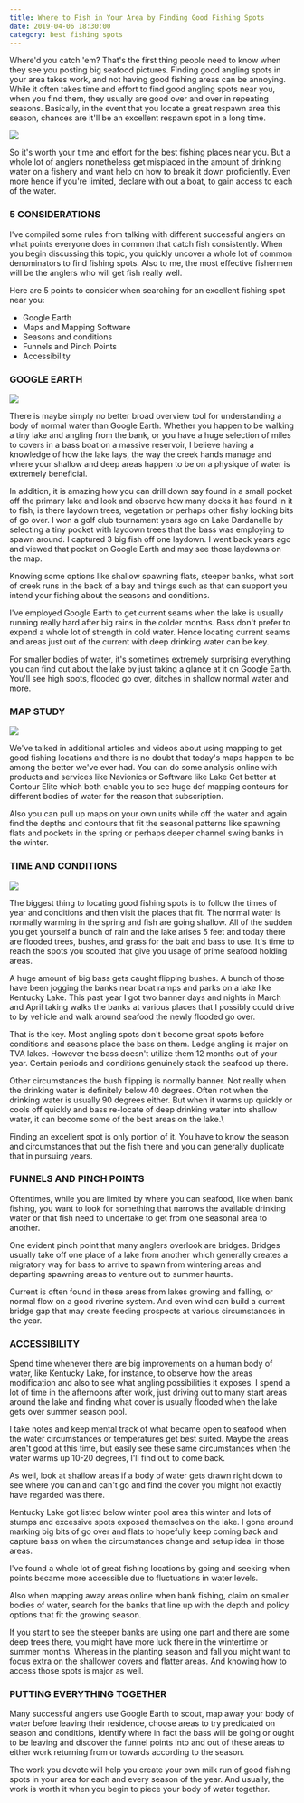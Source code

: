 ```yaml
---
title: Where to Fish in Your Area by Finding Good Fishing Spots
date: 2019-04-06 18:30:00
category: best fishing spots
---
```


Where'd you catch 'em? That's the first thing people need to know when they see you posting big seafood pictures. Finding good angling spots in your area takes work, and not having good fishing areas can be annoying. While it often takes time and effort to find good angling spots near you, when you find them, they usually are good over and over in repeating seasons. Basically, in the event that you locate a great respawn area this season, chances are it'll be an excellent respawn spot in a long time.

![](/img/14.jpg)

So it's worth your time and effort for the best fishing places near you. But a whole lot of anglers nonetheless get misplaced in the amount of drinking water on a fishery and want help on how to break it down proficiently. Even more hence if you're limited, declare with out a boat, to gain access to each of the water.

<!-- more -->

### 5 CONSIDERATIONS

I've compiled some rules from talking with different successful anglers on what points everyone does in common that catch fish consistently. When you begin discussing this topic, you quickly uncover a whole lot of common denominators to find fishing spots. Also to me, the most effective fishermen will be the anglers who will get fish really well.

Here are 5 points to consider when searching for an excellent fishing spot near you: 
- Google Earth
- Maps and Mapping Software
- Seasons and conditions
- Funnels and Pinch Points
- Accessibility

### GOOGLE EARTH

![](/img/15.jpg)

There is maybe simply no better broad overview tool for understanding a body of normal water than Google Earth. Whether you happen to be walking a tiny lake and angling from the bank, or you have a huge selection of miles to covers in a bass boat on a massive reservoir, I believe having a knowledge of how the lake lays, the way the creek hands manage and where your shallow and deep areas happen to be on a physique of water is extremely beneficial.

In addition, it is amazing how you can drill down say found in a small pocket off the primary lake and look and observe how many docks it has found in it to fish, is there laydown trees, vegetation or perhaps other fishy looking bits of go over. I won a golf club tournament years ago on Lake Dardanelle by selecting a tiny pocket with laydown trees that the bass was employing to spawn around. I captured 3 big fish off one laydown. I went back years ago and viewed that pocket on Google Earth and may see those laydowns on the map. 

Knowing some options like shallow spawning flats, steeper banks, what sort of creek runs in the back of a bay and things such as that can support you intend your fishing about the seasons and conditions. 

I've employed Google Earth to get current seams when the lake is usually running really hard after big rains in the colder months. Bass don't prefer to expend a whole lot of strength in cold water. Hence locating current seams and areas just out of the current with deep drinking water can be key.

For smaller bodies of water, it's sometimes extremely surprising everything you can find out about the lake by just taking a glance at it on Google Earth. You'll see high spots, flooded go over, ditches in shallow normal water and more. 

### MAP STUDY

![](/img/16.jpg)

We've talked in additional articles and videos about using mapping to get good fishing locations and there is no doubt that today's maps happen to be among the better we've ever had. You can do some analysis online with products and services like Navionics or Software like Lake Get better at Contour Elite which both enable you to see huge def mapping contours for different bodies of water for the reason that subscription. 

Also you can pull up maps on your own units while off the water and again find the depths and contours that fit the seasonal patterns like spawning flats and pockets in the spring or perhaps deeper channel swing banks in the winter. 

### TIME AND CONDITIONS

![](/img/17.jpg)

The biggest thing to locating good fishing spots is to follow the times of year and conditions and then visit the places that fit. The normal water is normally warming in the spring and fish are going shallow. All of the sudden you get yourself a bunch of rain and the lake arises 5 feet and today there are flooded trees, bushes, and grass for the bait and bass to use. It's time to reach the spots you scouted that give you usage of prime seafood holding areas. 

A huge amount of big bass gets caught flipping bushes. A bunch of those have been jogging the banks near boat ramps and parks on a lake like Kentucky Lake. This past year I got two banner days and nights in March and April taking walks the banks at various places that I possibly could drive to by vehicle and walk around seafood the newly flooded go over.  

That is the key. Most angling spots don't become great spots before conditions and seasons place the bass on them. Ledge angling is major on TVA lakes. However the bass doesn't utilize them 12 months out of your year. Certain periods and conditions genuinely stack the seafood up there. 

Other circumstances the bush flipping is normally banner. Not really when the drinking water is definitely below 40 degrees. Often not when the drinking water is usually 90 degrees either. But when it warms up quickly or cools off quickly and bass re-locate of deep drinking water into shallow water, it can become some of the best areas on the lake.\

Finding an excellent spot is only portion of it. You have to know the season and circumstances that put the fish there and you can generally duplicate that in pursuing years.

### FUNNELS AND PINCH POINTS

Oftentimes, while you are limited by where you can seafood, like when bank fishing, you want to look for something that narrows the available drinking water or that fish need to undertake to get from one seasonal area to another. 

One evident pinch point that many anglers overlook are bridges. Bridges usually take off one place of a lake from another which generally creates a migratory way for bass to arrive to spawn from wintering areas and departing spawning areas to venture out to summer haunts. 

Current is often found in these areas from lakes growing and falling, or normal flow on a good riverine system. And even wind can build a current bridge gap that may create feeding prospects at various circumstances in the year.

### ACCESSIBILITY

Spend time whenever there are big improvements on a human body of water, like Kentucky Lake, for instance, to observe how the areas modification and also to see what angling possibilities it exposes. I spend a lot of time in the afternoons after work, just driving out to many start areas around the lake and finding what cover is usually flooded when the lake gets over summer season pool. 

I take notes and keep mental track of what became open to seafood when the water circumstances or temperatures get best suited. Maybe the areas aren't good at this time, but easily see these same circumstances when the water warms up 10-20 degrees, I'll find out to come back.

As well, look at shallow areas if a body of water gets drawn right down to see where you can and can't go and find the cover you might not exactly have regarded was there. 

Kentucky Lake got listed below winter pool area this winter and lots of stumps and excessive spots exposed themselves on the lake. I gone around marking big bits of go over and flats to hopefully keep coming back and capture bass on when the circumstances change and setup ideal in those areas.

I've found a whole lot of great fishing locations by going and seeking when points became more accessible due to fluctuations in water levels. 

Also when mapping away areas online when bank fishing, claim on smaller bodies of water, search for the banks that line up with the depth and policy options that fit the growing season. 

If you start to see the steeper banks are using one part and there are some deep trees there, you might have more luck there in the wintertime or summer months. Whereas in the planting season and fall you might want to focus extra on the shallower covers and flatter areas. And knowing how to access those spots is major as well. 

### PUTTING EVERYTHING TOGETHER

Many successful anglers use Google Earth to scout, map away your body of water before leaving their residence, choose areas to try predicated on season and conditions, identify where in fact the bass will be going or ought to be leaving and discover the funnel points into and out of these areas to either work returning from or towards according to the season. 

The work you devote will help you create your own milk run of good fishing spots in your area for each and every season of the year. And usually, the work is worth it when you begin to piece your body of water together.
